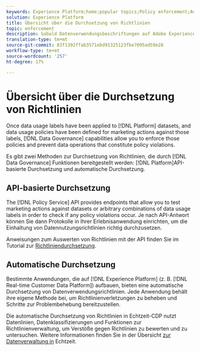 ```yaml
---
keywords: Experience Platform;home;popular topics;Policy enforcement;Automatic enforcement;API-based enforcement;data governance
solution: Experience Platform
title: Übersicht über die Durchsetzung von Richtlinien
topic: enforcement
description: Sobald Datenverwendungsbeschriftungen auf Adobe Experience Platform-Datensätze angewendet wurden und für Marketingaktionen mit diesen Bezeichnungen Richtlinien zur Datenverwendung definiert wurden, können Sie diese Richtlinien mithilfe der Datenverwaltungsfunktionen durchsetzen und Datenvorgänge verhindern, die Richtlinienverletzungen darstellen. Es gibt zwei Methoden zur Durchsetzung von Richtlinien, die durch die Datenverwaltungsfunktionen auf Plattform, API-basierte Durchsetzung und automatische Durchsetzung bereitgestellt werden.
translation-type: tm+mt
source-git-commit: 83f1392ffab3571ebd91325123fbe7095ad59e28
workflow-type: tm+mt
source-wordcount: '257'
ht-degree: 17%

---
```



# Übersicht über die Durchsetzung von Richtlinien

Once data usage labels have been applied to [!DNL Platform] datasets, and data usage policies have been defined for marketing actions against those labels, [!DNL Data Governance] capabilities allow you to enforce those policies and prevent data operations that constitute policy violations.

Es gibt zwei Methoden zur Durchsetzung von Richtlinien, die durch [!DNL Data Governance] Funktionen bereitgestellt werden: [!DNL Platform]API-basierte Durchsetzung und automatische Durchsetzung.

## API-basierte Durchsetzung

The [!DNL Policy Service] API provides endpoints that allow you to test marketing actions against datasets or arbitrary combinations of data usage labels in order to check if any policy violations occur. Je nach API-Antwort können Sie dann Protokolle in Ihrer Erlebnisanwendung einrichten, um die Einhaltung von Datennutzungsrichtlinien richtig durchzusetzen.

Anweisungen zum Auswerten von Richtlinien mit der API finden Sie im Tutorial zur [Richtliniendurchsetzung](api-enforcement.md).

## Automatische Durchsetzung

Bestimmte Anwendungen, die auf [!DNL Experience Platform] (z. B. [!DNL Real-time Customer Data Platform]) aufbauen, bieten eine automatische Durchsetzung von Datenverwendungsrichtlinien. Jede Anwendung behält ihre eigene Methode bei, um Richtlinienverletzungen zu beheben und Schritte zur Problembehebung bereitzustellen.

Die automatische Durchsetzung von Richtlinien in Echtzeit-CDP nutzt Datenlinien, Datenklassifizierungen und Funktionen zur Richtlinienverwaltung, um Verstöße gegen Richtlinien zu bewerten und zu untersuchen. Weitere Informationen finden Sie in der Übersicht [zur Datenverwaltung in](../../rtcdp/privacy/data-governance-overview.md#enforce-data-usage-compliance) Echtzeit.